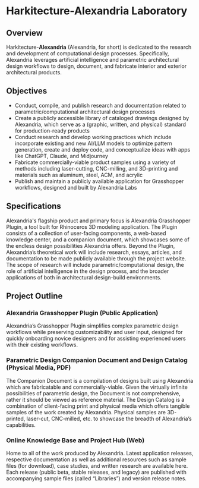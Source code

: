# Harkitecture-Alexandria Laboratory

## Overview

Harkitecture-**Alexandria** (Alexandria, for short) is dedicated to the research and development of computational design processes. Specifically, Alexandria leverages artificial intelligence and parametric architectural design workflows to design, document, and fabricate interior and exterior architectural products.

## Objectives

- Conduct, compile, and publish research and documentation related to parametric/computational architectural design processes
- Create a publicly accessible library of cataloged drawings designed by Alexandria, which serve as a (graphic, written, and physical) standard for production-ready products
- Conduct research and develop working practices which include incorporate existing and new AI/LLM models to optimize pattern generation, create and deploy code, and conceptualize ideas with apps like ChatGPT, Claude, and Midjourney
- Fabricate commercially-viable product samples using a variety of methods including laser-cutting, CNC-milling, and 3D-printing and materials such as aluminum, steel, ACM, and acrylic
- Publish and maintain a publicly available application for Grasshopper workflows, designed and built by Alexandria Labs

## Specifications

Alexandria's flagship product and primary focus is Alexandria Grasshopper Plugin, a tool built for Rhinoceros 3D modeling application. The Plugin consists of a collection of user-facing components, a web-based knowledge center, and a companion document, which showcases some of the endless design possibilities Alexandria offers.
Beyond the Plugin, Alexandria’s theoretical work will include research, essays, articles, and documentation to be made publicly available through the project website. The scope of research will include parametric/computational design, the role of artificial intelligence in the design process, and the broader applications of both in architectural design-build environments.

## Project Outline

### Alexandria Grasshopper Plugin (Public Application)

Alexandria’s Grasshopper Plugin simplifies complex parametric design workflows while preserving customizability and user input, designed for quickly onboarding novice designers and for assisting experienced users with their existing workflows.

### Parametric Design Companion Document and Design Catalog (Physical Media, PDF)

The Companion Document is a compilation of designs built using Alexandria which are fabricatable and commercially-viable. Given the virtually infinite possibilities of parametric design, the Document is not comprehensive, rather it should be viewed as reference material.
The Design Catalog is a combination of client-facing print and physical media which offers tangible samples of the work created by Alexandria. Physical samples are 3D-printed, laser-cut, CNC-milled, etc. to showcase the breadth of Alexandria’s capabilities.

### Online Knowledge Base and Project Hub (Web)

Home to all of the work produced by Alexandria. Latest application releases, respective documentation as well as additional resources such as sample files (for download), case studies, and written research are available here. Each release (public beta, stable releases, and legacy) are published with accompanying sample files (called “Libraries”) and version release notes. 
